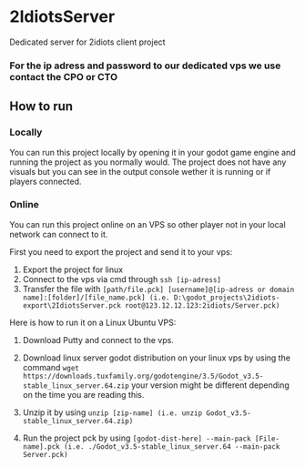 # 2IdiotsServer

Dedicated server for 2idiots client project

### For the ip adress and password to our dedicated vps we use contact the CPO or CTO

## How to run

### Locally
You can run this project locally by opening it in your godot game engine and running the project as you normally would.
The project does not have any visuals but you can see in the output console wether it is running or if players connected.

### Online
You can run this project online on an VPS so other player not in your local network can connect to it.

First you need to export the project and send it to your vps:
1. Export the project for linux
2. Connect to the vps via cmd through ```ssh [ip-adress]```
3. Transfer the file with ```[path/file.pck] [username]@[ip-adress or domain name]:[folder]/[file_name.pck] (i.e. D:\godot_projects\2idiots-export\2IdiotsServer.pck root@123.12.12.123:2idiots/Server.pck)```


Here is how to run it on a Linux Ubuntu VPS:

1. Download Putty and connect to the vps.

2. Download linux server godot distribution on your linux vps by using the command ```wget https://downloads.tuxfamily.org/godotengine/3.5/Godot_v3.5-stable_linux_server.64.zip``` your version might be different depending on the time you are reading this.

3. Unzip it by using ```unzip [zip-name] (i.e. unzip Godot_v3.5-stable_linux_server.64.zip)```

4. Run the project pck by using ```[godot-dist-here] --main-pack [File-name].pck (i.e. ./Godot_v3.5-stable_linux_server.64 --main-pack Server.pck)```
